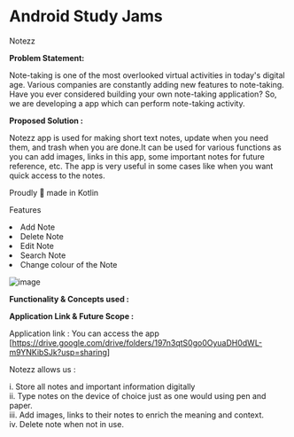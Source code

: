 # Android Study Jams
Notezz

**Problem Statement:**

Note-taking is one of the most overlooked virtual activities in
today's digital age. Various companies are constantly adding new features to note-taking. Have you ever considered building your own note-taking application? So, we are developing a app which can perform note-taking activity.







**Proposed Solution :**

Notezz app is used for making short text notes, update when you need them, and trash when you are done.It can be used for various functions as you can add images, links in this app, some important notes for future reference, etc. The app is very useful in some cases like when you want quick access to the notes. 

Proudly 💪 made in Kotlin

Features
<li>Add Note</li>
<li>Delete Note</li>
<li>Edit Note</li>
<li>Search Note</li>
<li>Change colour of the Note</li>





![image](https://user-images.githubusercontent.com/83875053/148693485-99d70ad6-f40a-4716-a47d-3ce35ef6f80b.png)


**Functionality & Concepts used :**





**Application Link & Future Scope :**

Application link : 
You can access the app [https://drive.google.com/drive/folders/197n3qtS0go0OyuaDH0dWL-m9YNKibSJk?usp=sharing]



Notezz allows us :

i. Store all notes and important information digitally</br>
ii. Type notes on the device of choice just as one would using pen and paper.</br>
iii. Add images, links to their notes to enrich the meaning and context. </br>
iv. Delete note when not in use.</br>


